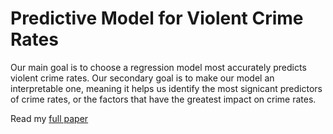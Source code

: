 # **Predictive Model for Violent Crime Rates**

Our main goal is to choose a regression model most accurately predicts violent crime rates. Our secondary
goal is to make our model an interpretable one, meaning it helps us identify the most signicant predictors
of crime rates, or the factors that have the greatest impact on crime rates.

Read my [full paper](https://drive.google.com/file/d/1YfqSZZswrhX0DkUvjg3ANmLg77Y7sicB/view)

